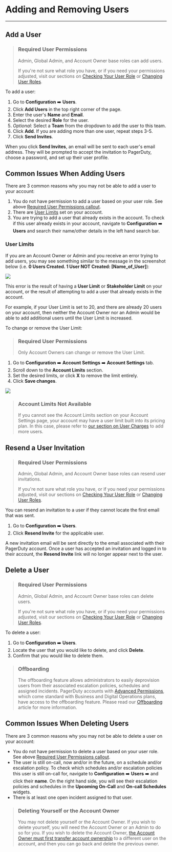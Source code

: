 # Adding and Removing Users
---
## Add a User

<!-- theme: warning -->

> ### Required User Permissions
>
> Admin, Global Admin, and Account Owner base roles can add users.
>
>If you're not sure what role you have, or if you need your permissions adjusted, visit our sections on [Checking Your User Role](https://support.pagerduty.com/v1/docs/user-roles#section-checking-your-user-role) or [Changing User Roles](https://support.pagerduty.com/docs/user-roles#section-changing-user-roles).

To add a user: 
1. Go to **Configuration** ➡️ **Users**.
2. Click **Add Users** in the top right corner of the page.
3. Enter the user's **Name** and **Email**.
4. Select the desired **Role** for the user.
5. *Optional*: Select a **Team** from the dropdown to add the user to this team.
6. Click **Add**. If you are adding more than one user, repeat steps 3-5. 
7. Click **Send Invites**.

When you click **Send Invites**, an email will be sent to each user's email address. They will be prompted to accept the invitation to PagerDuty, choose a password, and set up their user profile.

## Common Issues When Adding Users

There are 3 common reasons why you may not be able to add a user to your account:

1. You do not have permission to add a user based on your user role. See above [Required User Permissions callout](https://support.pagerduty.com/docs/users#section-add-a-user). 
2. There are [User Limits](https://support.pagerduty.com/docs/users#section-user-limits) set on your account.
3. You are trying to add a user that already exists in the account. To check if this user already exists in your account, navigate to **Configuration** ➡️ **Users** and search their name/other details in the left hand search bar. 

### User Limits

If you are an Account Owner or Admin and you receive an error trying to add users, you may see something similar to the message in the screenshot below (i.e. **0 Users Created. 1 User NOT Created: [Name_of_User]**):

![](https://files.readme.io/2f61d79-adding-removing-users-user-limit-dialog.png)

This error is the result of having a **User Limit** or **Stakeholder Limit** on your account, or the result of attempting to add a user that already exists in the account.

For example, if your User Limit is set to 20, and there are already 20 users on your account, then neither the Account Owner nor an Admin would be able to add additional users until the User Limit is increased.

To change or remove the User Limit:

<!-- theme: warning -->

> ### Required User Permissions
>
> Only Account Owners can change or remove the User Limit.

1. Go to **Configuration** ➡️ **Account Settings** ➡️ **Account Settings** tab.
2. Scroll down to the **Account Limits** section.
3. Set the desired limits, or click **X** to remove the limit entirely.
4. Click **Save changes**.

![](https://files.readme.io/9cc0a18-adding-removing-users-account-limits.png)

<!-- theme: info -->

> ### Account Limits Not Available
>
> If you cannot see the Account Limits section on your Account Settings page, your account may have a user limit built into its pricing plan. In this case, please refer to [our section on User Charges](https://support.pagerduty.com/docs/billing-invoices-payments#section-user-charges) to add more users.

## Resend a User Invitation

<!-- theme: warning -->

> ### Required User Permissions
>
> Admin, Global Admin, and Account Owner base roles can resend user invitations.
>
>If you're not sure what role you have, or if you need your permissions adjusted, visit our sections on [Checking Your User Role](https://support.pagerduty.com/v1/docs/user-roles#section-checking-your-user-role) or [Changing User Roles](https://support.pagerduty.com/docs/user-roles#section-changing-user-roles).

You can resend an invitation to a user if they cannot locate the first email that was sent.

1. Go to **Configuration** ➡️ **Users**.
2. Click **Resend Invite** for the applicable user.

A new invitation email will be sent directly to the email associated with their PagerDuty account. Once a user has accepted an invitation and logged in to their account, the **Resend Invite** link will no longer appear next to the user.

## Delete a User

<!-- theme: warning -->

> ### Required User Permissions
>
> Admin, Global Admin, and Account Owner base roles can delete users.
>
>If you're not sure what role you have, or if you need your permissions adjusted, visit our sections on [Checking Your User Role](https://support.pagerduty.com/v1/docs/user-roles#section-checking-your-user-role) or [Changing User Roles](https://support.pagerduty.com/docs/user-roles#section-changing-user-roles).

To delete a user:
1. Go to **Configuration** ➡️ **Users**.
2. Locate the user that you would like to delete, and click **Delete**.
3. Confirm that you would like to delete them.

<!-- theme: info -->

> ### Offboarding
>
> The offboarding feature allows administrators to easily deprovision users from their associated escalation policies, schedules and assigned incidents. PagerDuty accounts with [Advanced Permissions](https://support.pagerduty.com/docs/advanced-permissions), which come standard with Business and Digital Operations plans, have access to the offboarding feature. Please read our [Offboarding](https://support.pagerduty.com/docs/offboarding) article for more information.

## Common Issues When Deleting Users

There are 3 common reasons why you may not be able to delete a user on your account:

* You do not have permission to delete a user based on your user role. See above [Required User Permissions callout](https://support.pagerduty.com/docs/users#section-delete-a-user). 
* The user is still on-call, now and/or in the future, on a schedule and/or escalation policy. To check which schedules and/or escalation policies this user is still on-call for, navigate to **Configuration** ➡️ **Users** ➡️ and click their **name**. On the right hand side, you will see their escalation policies and schedules in the **Upcoming On-Call** and **On-call Schedules** widgets.
* There is at least one open incident assigned to that user.

<!-- theme: info -->

> ### Deleting Yourself or the Account Owner
>
> You may not delete yourself or the Account Owner. If you wish to delete yourself, you will need the Account Owner or an Admin to do so for you. If you wish to delete the Account Owner, [the Account Owner must first transfer account ownership](https://support.pagerduty.com/docs/change-account-owner) to a different user on the account, and then you can go back and delete the previous owner.